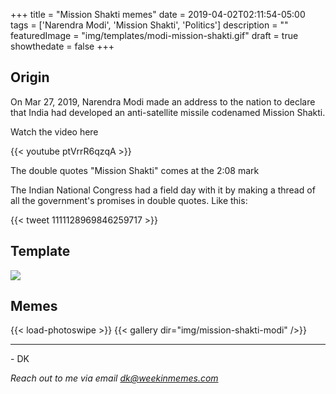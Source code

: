 +++
title = "Mission Shakti memes"
date = 2019-04-02T02:11:54-05:00
tags = ['Narendra Modi', 'Mission Shakti', 'Politics']
description = ""
featuredImage = "img/templates/modi-mission-shakti.gif"
draft = true
showthedate = false
+++

## Origin

On Mar 27, 2019, Narendra Modi made an address to the nation to declare that India had developed an anti-satellite missile codenamed Mission Shakti.
<!--more-->

Watch the video here

{{< youtube ptVrrR6qzqA >}}

The double quotes "Mission Shakti" comes at the 2:08 mark

The Indian National Congress had a field day with it by making a thread of all the government's promises in double quotes. Like this:

{{< tweet 1111128969846259717 >}}

## Template

![](img/templates/modi-mission-shakti.gif)

## Memes

{{< load-photoswipe >}}
{{< gallery dir="img/mission-shakti-modi" />}}


---
\- DK

*Reach out to me via email dk@weekinmemes.com*
